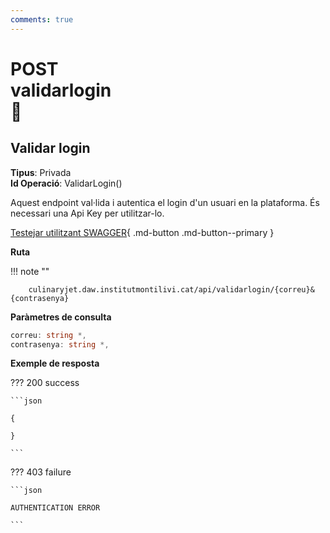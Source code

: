 ```yaml
---
comments: true
---
```


# <div class="inline-flex"><div class="badge post">POST</div> validarlogin <div class="badge" title="Requereix autenticació">🔑</div></div>

## Validar login

**Tipus**: Privada
<br>
**Id Operació**: ValidarLogin()

Aquest endpoint val·lida i autentica el login d'un usuari en la plataforma.
És necessari una Api Key per utilitzar-lo.

[Testejar utilitzant SWAGGER](../../playground.md){ .md-button .md-button--primary }

**Ruta**

!!! note ""

        culinaryjet.daw.institutmontilivi.cat/api/validarlogin/{correu}&{contrasenya}

**Paràmetres de consulta**

```c#
correu: string *,
contrasenya: string *,
```

**Exemple de resposta**

??? 200 success

    ```json

    {

    }

    ```

??? 403 failure

    ```json

    AUTHENTICATION ERROR

    ```
